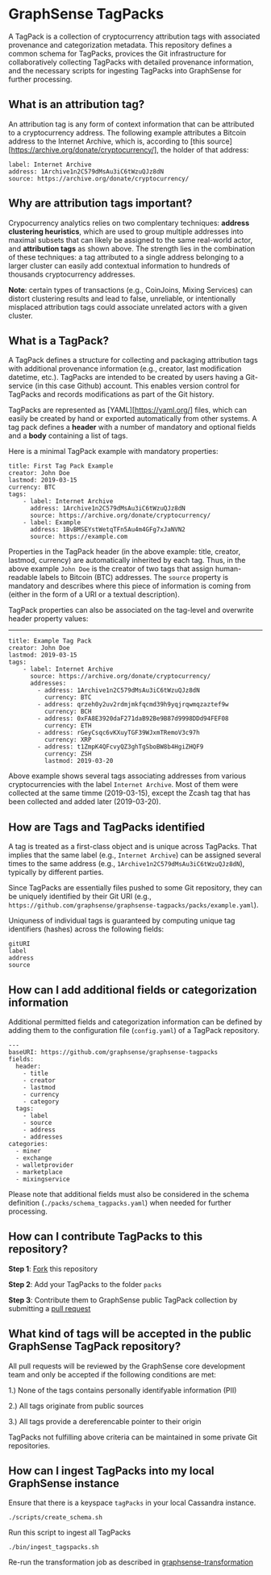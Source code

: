 # GraphSense TagPacks

A TagPack is a collection of cryptocurrency attribution tags with associated provenance and categorization metadata. This repository defines a common schema for TagPacks, provices the Git infrastructure for collaboratively collecting TagPacks with detailed provenance information, and the necessary scripts for ingesting TagPacks into GraphSense for further processing.

## What is an attribution tag?

An attribution tag is any form of context information that can be attributed to a cryptocurrency address. The following example attributes a Bitcoin address to the Internet Archive, which is, according to [this source][https://archive.org/donate/cryptocurrency/], the holder of that address:

	label: Internet Archive
	address: 1Archive1n2C579dMsAu3iC6tWzuQJz8dN
	source: https://archive.org/donate/cryptocurrency/

## Why are attribution tags important?

Crypocurrency analytics relies on two complentary techniques: **address clustering heuristics**, which are used to group multiple addresses into maximal subsets that can likely be assigned to the same real-world actor, and **attribution tags** as shown above. The strength lies in the combination of these techniques: a tag attributed to a single address belonging to a larger cluster can easily add contextual information to hundreds of thousands cryptocurrency addresses.

**Note**: certain types of transactions (e.g., CoinJoins, Mixing Services) can distort clustering results and lead to false, unreliable, or intentionally misplaced attribution tags could associate unrelated actors with a given cluster.

## What is a TagPack?

A TagPack defines a structure for collecting and packaging attribution tags with additional provenance information (e.g., creator, last modification datetime, etc.). TagPacks are intended to be created by users having a Git-service (in this case Github) account. This enables version control for TagPacks and records modifications as part of the Git history.

TagPacks are represented as [YAML][https://yaml.org/] files, which can easily be created by hand or exported automatically from other systems. A tag pack defines a **header** with a number of mandatory and optional fields and a **body** containing a list of tags.

Here is a minimal TagPack example with mandatory properties:

	title: First Tag Pack Example
	creator: John Doe
	lastmod: 2019-03-15
	currency: BTC
	tags:
		- label: Internet Archive
	  	  address: 1Archive1n2C579dMsAu3iC6tWzuQJz8dN
	      source: https://archive.org/donate/cryptocurrency/
		- label: Example
		  address: 1BvBMSEYstWetqTFn5Au4m4GFg7xJaNVN2
		  source: https://example.com		  

Properties in the TagPack header (in the above example: title, creator, lastmod, currency) are automatically inherited by each tag. Thus, in the above example `John Doe` is the creator of two tags that assign human-readable labels to Bitcoin (BTC) addresses. The `source` property is mandatory and describes where this piece of information is coming from (either in the form of a URI or a textual description).

TagPack properties can also be associated on the tag-level and overwrite header property values:

---
	title: Example Tag Pack
	creator: John Doe
	lastmod: 2019-03-15
	tags:
		- label: Internet Archive
	      source: https://archive.org/donate/cryptocurrency/
		  addresses:
		  	- address: 1Archive1n2C579dMsAu3iC6tWzuQJz8dN	  
		  	  currency: BTC
		  	- address: qrzeh0y2uv2rdmjmkfqcmd39h9yqjrqwmqzaztef9w
		  	  currency: BCH
		  	- address: 0xFA8E3920daF271daB92Be9B87d9998DDd94FEF08
		  	  currency: ETH
		  	- address: rGeyCsqc6vKXuyTGF39WJxmTRemoV3c97h
		  	  currency: XRP
		  	- address: t1ZmpK4QFcvyQZ3ghTgSboBW8b4HgiZHQF9
		  	  currency: ZSH
		  	  lastmod: 2019-03-20

Above example shows several tags associating addresses from various cryptocurrencies with the label `Internet Archive`. Most of them were collected at the same timme (2019-03-15), except the Zcash tag that has been collected and added later (2019-03-20).

## How are Tags and TagPacks identified

A tag is treated as a first-class object and is unique across TagPacks. That implies that the same label (e.g., `Internet Archive`) can be assigned several times to the same address (e.g., `1Archive1n2C579dMsAu3iC6tWzuQJz8dN`), typically by different parties.

Since TagPacks are essentially files pushed to some Git repository, they can be uniquely identified by their Git URI (e.g., `https://github.com/graphsense/graphsense-tagpacks/packs/example.yaml`).

Uniquness of individual tags is guaranteed by computing unique tag identifiers (hashes) across the following fields:

	gitURI
	label
	address
	source

## How can I add additional fields or categorization information

Additional permitted fields and categorization information can be defined by adding them to the configuration file (`config.yaml`) of a TagPack repository.

	---
	baseURI: https://github.com/graphsense/graphsense-tagpacks
	fields:
	  header:
	    - title
	    - creator
	    - lastmod
	    - currency
	    - category
	  tags:
	    - label
	    - source
	    - address
	    - addresses
	categories:
	  - miner
	  - exchange
	  - walletprovider
	  - marketplace
	  - mixingservice

Please note that additional fields must also be considered in the schema definition (`./packs/schema_tagpacks.yaml`) when needed for further processing.


## How can I contribute TagPacks to this repository?

**Step 1**: [Fork](https://help.github.com/en/articles/fork-a-repo) this repository

**Step 2**: Add your TagPacks to the folder `packs`

**Step 3**: Contribute them to GraphSense public TagPack collection by submitting a [pull request](https://help.github.com/en/articles/about-pull-requests)


## What kind of tags will be accepted in the public GraphSense TagPack repository?

All pull requests will be reviewed by the GraphSense core development team and only be accepted if the following conditions are met:

1.) None of the tags contains personally identifyable information (PII)

2.) All tags originate from public sources

3.) All tags provide a dereferencable pointer to their origin

TagPacks not fulfilling above criteria can be maintained in some private Git repositories.

## How can I ingest TagPacks into my local GraphSense instance

Ensure that there is a keyspace `tagPacks` in your local Cassandra instance.

	./scripts/create_schema.sh

Run this script to ingest all TagPacks

	./bin/ingest_tagspacks.sh

Re-run the transformation job as described in [graphsense-transformation](https://github.com/graphsense/graphsense-transformation)